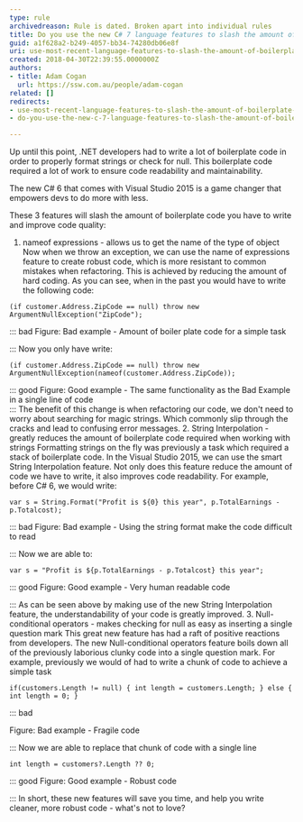 ```yaml
---
type: rule
archivedreason: Rule is dated. Broken apart into individual rules
title: Do you use the new C# 7 language features to slash the amount of boilerplate code you write?
guid: a1f628a2-b249-4057-bb34-74280db06e8f
uri: use-most-recent-language-features-to-slash-the-amount-of-boilerplate-code-you-write
created: 2018-04-30T22:39:55.0000000Z
authors:
- title: Adam Cogan
  url: https://ssw.com.au/people/adam-cogan
related: []
redirects:
- use-most-recent-language-features-to-slash-the-amount-of-boilerplate-code-you-write
- do-you-use-the-new-c-7-language-features-to-slash-the-amount-of-boilerplate-code-you-write

---
```


Up until this point, .NET developers had to write a lot of boilerplate code in order to properly format strings or check for null. This boilerplate code required a lot of work to ensure code readability and maintainability.

The new C# 6 that comes with Visual Studio 2015 is a game changer that empowers devs to do more with less.

These 3 features will slash the amount of boilerplate code you have to write and improve code quality:


<!--endintro-->

1. nameof expressions - allows us to get the name of the type of object    Now when we throw an exception, we can use the name of expressions feature to create robust code, which is more resistant to common mistakes when refactoring. This is achieved by reducing the amount of hard coding.
    As you can see, when in the past you would have to write the following code:



```
(if customer.Address.ZipCode == null) throw new ArgumentNullException("ZipCode");
```




::: bad
Figure: Bad example - Amount of boiler plate code for a simple task  

:::
    Now you only have write:



```
(if customer.Address.ZipCode == null) throw new ArgumentNullException(nameof(customer.Address.ZipCode));
```




::: good
Figure: Good example - The same functionality as the Bad Example in a single line of code  
:::
 The benefit of this change is when refactoring our code, we don't need to worry about searching for magic strings. Which commonly slip through the cracks and lead to confusing error messages.
2. String Interpolation - greatly reduces the amount of boilerplate code required when working with strings
    Formatting strings on the fly was previously a task which required a stack of boilerplate code. In the Visual Studio 2015, we can use the smart String Interpolation feature. Not only does this feature reduce the amount of code we have to write, it also improves code readability.
    For example, before C# 6, we would write:



```
var s = String.Format("Profit is ${0} this year", p.TotalEarnings - p.Totalcost);
```




::: bad
Figure: Bad example - Using the string format make the code difficult to read

:::
    Now we are able to:



```
var s = "Profit is ${p.TotalEarnings - p.Totalcost} this year";
```




::: good
Figure: Good example - Very human readable code

:::
    As can be seen above by making use of the new String Interpolation feature, the understandability of your code is greatly improved.
3. Null-conditional operators - makes checking for null as easy as inserting a single question mark    This great new feature has had a raft of positive reactions from developers. The new Null-conditional operators feature boils down all of the previously laborious clunky code into a single question mark.
    For example, previously we would of had to write a chunk of code to achieve a simple task



```
if(customers.Length != null) { int length = customers.Length; } else { int length = 0; }
```




::: bad

Figure: Bad example - Fragile code

:::
    Now we are able to replace that chunk of code with a single line



```
int length = customers?.Length ?? 0;
```




::: good
Figure: Good example - Robust code 

:::
    In short, these new features will save you time, and help you write cleaner, more robust code - what's not to love?
